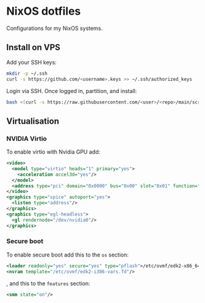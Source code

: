 # NixOS dotfiles

Configurations for my NixOS systems.

## Install on VPS

Add your SSH keys:

```sh
mkdir -p ~/.ssh
curl -s https://github.com/<username>.keys >> ~/.ssh/authorized_keys
```

Login via SSH. Once logged in, partition, and install:

```sh
bash <(curl -s https://raw.githubusercontent.com/<user>/<repo>/main/scripts/part)
```

## Virtualisation

### NVIDIA Virtio

To enable virtio with Nvidia GPU add:

```xml
<video>
  <model type="virtio" heads="1" primary="yes">
    <acceleration accel3d="yes"/>
  </model>
  <address type="pci" domain="0x0000" bus="0x00" slot="0x01" function="0x0"/>
</video>
<graphics type="spice" autoport="yes">
  <listen type="address"/>
</graphics>
<graphics type="egl-headless">
  <gl rendernode="/dev/nvidia0"/>
</graphics>
```

### Secure boot

To enable secure boot add this to the `os` section:

```xml
<loader readonly="yes" secure="yes" type="pflash">/etc/ovmf/edk2-x86_64-secure-code.fd</loader>
<nvram template="/etc/ovmf/edk2-i386-vars.fd"/>
```

, and this to the `features` section:

```xml
<smm state="on"/>
```
